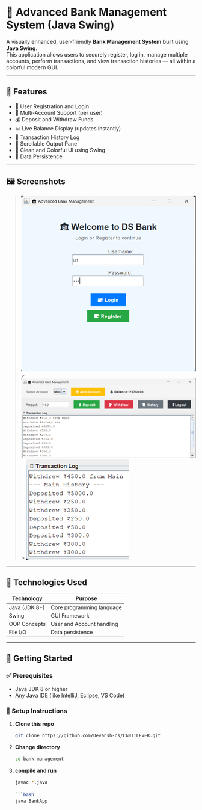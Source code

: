 # 🏦 Advanced Bank Management System (Java Swing)

A visually enhanced, user-friendly **Bank Management System** built using **Java Swing**.  
This application allows users to securely register, log in, manage multiple accounts, perform transactions, and view transaction histories — all within a colorful modern GUI.

---

## 🎯 Features

- 🔐 User Registration and Login
- 🏦 Multi-Account Support (per user)
- 💰 Deposit and Withdraw Funds
- 📊 Live Balance Display (updates instantly)
- 📜 Transaction History Log
- 🧾 Scrollable Output Pane
- 🎨 Clean and Colorful UI using Swing
- 💾 Data Persistence

---

## 🖼️ Screenshots

> ![login UI](image.png) > ![Dashboard UI](image-1.png) > ![Transaction Log](image-2.png)

---

## 🧰 Technologies Used

| Technology    | Purpose                   |
| ------------- | ------------------------- |
| Java (JDK 8+) | Core programming language |
| Swing         | GUI Framework             |
| OOP Concepts  | User and Account handling |
| File I/O      | Data persistence          |

---

## 🚀 Getting Started

### ✅ Prerequisites

- Java JDK 8 or higher
- Any Java IDE (like IntelliJ, Eclipse, VS Code)

### 🔧 Setup Instructions

1. **Clone this repo**

   ```bash
   git clone https://github.com/Devansh-ds/CANTILEVER.git

   ```

2. **Change directory**

   ```bash
   cd bank-management

   ```

3. **compile and run**

   ````bash
   javac *.java

   ```bash
   java BankApp

   ````
